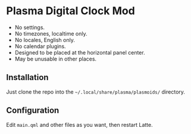 # Plasma Digital Clock Mod

-   No settings.
-   No timezones, localtime only.
-   No locales, English only.
-   No calendar plugins.
-   Designed to be placed at the horizontal panel center.
-   May be unusable in other places.

## Installation

Just clone the repo into the `~/.local/share/plasma/plasmoids/` directory.

## Configuration

Edit `main.qml` and other files as you want, then restart Latte.
